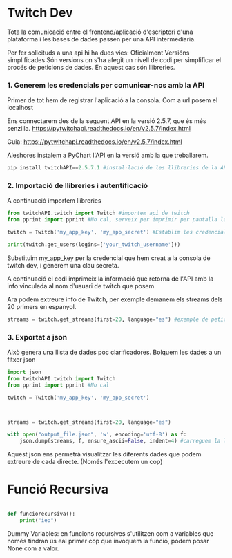 
# Twitch Dev

Tota la comunicació entre el frontend/aplicació d'escriptori d'una plataforma i les bases de dades passen per una API intermediaria.

Per fer solicituds a una api hi ha dues vies:
	Oficialment
	Versións simplificades
		Són versions on s'ha afegit un nivell de codi per simplificar el procés de peticions de dades. En aquest cas són llibreries.


### 1. Generem les credencials per comunicar-nos amb la API

Primer de tot hem de registrar l'aplicació a la consola. Com a url posem el localhost


Ens connectarem des de la seguent API en la versió 2.5.7, que és més senzilla.
https://pytwitchapi.readthedocs.io/en/v2.5.7/index.html

Guia: https://pytwitchapi.readthedocs.io/en/v2.5.7/index.html

Aleshores instalem a PyChart l'API en la versió amb la que treballarem.

```python
pip install twitchAPI==2.5.7.1 #instal·lació de les llibreries de la API
```
### 2. Importació de llibreries i autentificació

A continuació importem llibreries

```python
from twitchAPI.twitch import Twitch #importem api de twitch
from pprint import pprint #No cal, serveix per imprimir per pantalla la informació de manera ordenada.

twitch = Twitch('my_app_key', 'my_app_secret') #Establim les credencials amb les que ens identificarem a l'hora de fer peticions.

print(twitch.get_users(logins=['your_twitch_username']))
```

Substituim my_app_key per la credencial que hem creat a la consola de twitch dev, i generem una clau secreta.

A continuació el codi imprimeix la informació que retorna de l'API amb la info vinculada al nom d'usuari de twitch que posem.

Ara podem extreure info de Twitch, per exemple demanem els streams dels 20 primers en espanyol.

```python
streams = twitch.get_streams(first=20, language="es") #exemple de petició de streams. Acotem als primers 20 i en espanuol. Podem consultar la resta de paràmetres a la pàgina de documentació de la API

```
### 3. Exportat a json

Això genera una llista de dades poc clarificadores. Bolquem les dades a un fitxer json

```python
import json
from twitchAPI.twitch import Twitch
from pprint import pprint #No cal

twitch = Twitch('my_app_key', 'my_app_secret')



streams = twitch.get_streams(first=20, language="es")

with open("output_file.json", 'w', encoding='utf-8') as f:  
    json.dump(streams, f, ensure_ascii=False, indent=4) #carreguem la llista resultant a un fitxer json mitjançant el .dump

```

Aquest json ens permetrà visualitzar les diferents dades que podem extreure de cada directe. (Només l'excecutem un cop)

# Funció Recursiva

```python

def funciorecursiva():
	print("iep")
```

Dummy Variables: en funcions recursives s'utilitzen com a variables que només tindran ús eal primer cop que invoquem la funció, podem posar None com a valor.
